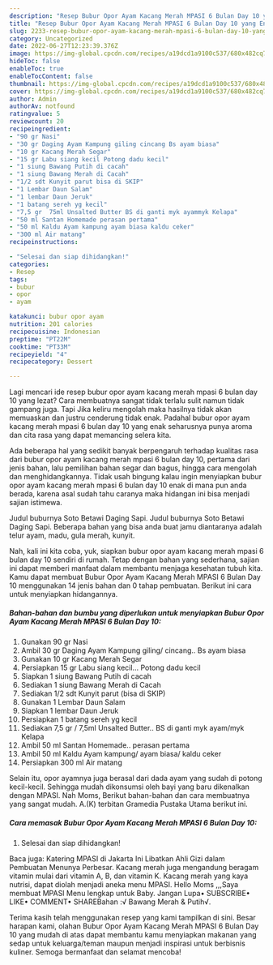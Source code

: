 ```yaml
---
description: "Resep Bubur Opor Ayam Kacang Merah MPASI 6 Bulan Day 10 yang Enak, Buat Buka Puasa Lezat Sekali"
title: "Resep Bubur Opor Ayam Kacang Merah MPASI 6 Bulan Day 10 yang Enak, Buat Buka Puasa Lezat Sekali"
slug: 2233-resep-bubur-opor-ayam-kacang-merah-mpasi-6-bulan-day-10-yang-enak-buat-buka-puasa-lezat-sekali
category: Uncategorized
date: 2022-06-27T12:23:39.376Z
image: https://img-global.cpcdn.com/recipes/a19dcd1a9100c537/680x482cq70/bubur-opor-ayam-kacang-merah-mpasi-6-bulan-day-10-foto-resep-utama.jpg
hideToc: false
enableToc: true
enableTocContent: false
thumbnail: https://img-global.cpcdn.com/recipes/a19dcd1a9100c537/680x482cq70/bubur-opor-ayam-kacang-merah-mpasi-6-bulan-day-10-foto-resep-utama.jpg
cover: https://img-global.cpcdn.com/recipes/a19dcd1a9100c537/680x482cq70/bubur-opor-ayam-kacang-merah-mpasi-6-bulan-day-10-foto-resep-utama.jpg
author: Admin
authorAv: notfound
ratingvalue: 5
reviewcount: 20
recipeingredient:
- "90 gr Nasi"
- "30 gr Daging Ayam Kampung giling cincang Bs ayam biasa"
- "10 gr Kacang Merah Segar"
- "15 gr Labu siang kecil Potong dadu kecil"
- "1 siung Bawang Putih di cacah"
- "1 siung Bawang Merah di Cacah"
- "1/2 sdt Kunyit parut bisa di SKIP"
- "1 Lembar Daun Salam"
- "1 lembar Daun Jeruk"
- "1 batang sereh yg kecil"
- "7,5 gr  75ml Unsalted Butter BS di ganti myk ayammyk Kelapa"
- "50 ml Santan Homemade perasan pertama"
- "50 ml Kaldu Ayam kampung ayam biasa kaldu ceker"
- "300 ml Air matang"
recipeinstructions:

- "Selesai dan siap dihidangkan!"
categories:
- Resep
tags:
- bubur
- opor
- ayam

katakunci: bubur opor ayam 
nutrition: 201 calories
recipecuisine: Indonesian
preptime: "PT22M"
cooktime: "PT33M"
recipeyield: "4"
recipecategory: Dessert

---
```



Lagi mencari ide resep bubur opor ayam kacang merah mpasi 6 bulan day 10 yang lezat? Cara membuatnya sangat tidak terlalu sulit namun tidak gampang juga. Tapi Jika keliru mengolah maka hasilnya tidak akan memuaskan dan justru cenderung tidak enak. Padahal bubur opor ayam kacang merah mpasi 6 bulan day 10 yang enak seharusnya punya aroma dan cita rasa yang dapat memancing selera kita.


Ada beberapa hal yang sedikit banyak berpengaruh terhadap kualitas rasa dari bubur opor ayam kacang merah mpasi 6 bulan day 10, pertama dari jenis bahan, lalu pemilihan bahan segar dan bagus, hingga cara mengolah dan menghidangkannya. Tidak usah bingung kalau ingin menyiapkan bubur opor ayam kacang merah mpasi 6 bulan day 10 enak di mana pun anda berada, karena asal sudah tahu caranya maka hidangan ini bisa menjadi sajian istimewa.

Judul buburnya Soto Betawi Daging Sapi. Judul buburnya Soto Betawi Daging Sapi. Beberapa bahan yang bisa anda buat jamu diantaranya adalah telur ayam, madu, gula merah, kunyit.


Nah, kali ini kita coba, yuk, siapkan bubur opor ayam kacang merah mpasi 6 bulan day 10 sendiri di rumah. Tetap dengan bahan yang sederhana, sajian ini dapat memberi manfaat dalam membantu menjaga kesehatan tubuh kita. Kamu dapat membuat Bubur Opor Ayam Kacang Merah MPASI 6 Bulan Day 10 menggunakan 14 jenis bahan dan 0 tahap pembuatan. Berikut ini cara untuk menyiapkan hidangannya.

<!--inarticleads1-->

##### Bahan-bahan dan bumbu yang diperlukan untuk menyiapkan Bubur Opor Ayam Kacang Merah MPASI 6 Bulan Day 10:

1. Gunakan 90 gr Nasi
1. Ambil 30 gr Daging Ayam Kampung giling/ cincang.. Bs ayam biasa
1. Gunakan 10 gr Kacang Merah Segar
1. Persiapkan 15 gr Labu siang kecil... Potong dadu kecil
1. Siapkan 1 siung Bawang Putih di cacah
1. Sediakan 1 siung Bawang Merah di Cacah
1. Sediakan 1/2 sdt Kunyit parut (bisa di SKIP)
1. Gunakan 1 Lembar Daun Salam
1. Siapkan 1 lembar Daun Jeruk
1. Persiapkan 1 batang sereh yg kecil
1. Sediakan 7,5 gr / 7,5ml Unsalted Butter.. BS di ganti myk ayam/myk Kelapa
1. Ambil 50 ml Santan Homemade.. perasan pertama
1. Ambil 50 ml Kaldu Ayam kampung/ ayam biasa/ kaldu ceker
1. Persiapkan 300 ml Air matang


Selain itu, opor ayamnya juga berasal dari dada ayam yang sudah di potong kecil-kecil. Sehingga mudah dikonsumsi oleh bayi yang baru dikenalkan dengan MPASI. Nah Moms, Berikut bahan-bahan dan cara membuatnya yang sangat mudah. A.(K) terbitan Gramedia Pustaka Utama berikut ini. 

<!--inarticleads2-->

##### Cara memasak Bubur Opor Ayam Kacang Merah MPASI 6 Bulan Day 10:


1. Selesai dan siap dihidangkan!

Baca juga: Katering MPASI di Jakarta Ini Libatkan Ahli Gizi dalam Pembuatan Menunya Perbesar. Kacang merah juga mengandung beragam vitamin mulai dari vitamin A, B, dan vitamin K. Kacang merah yang kaya nutrisi, dapat diolah menjadi aneka menu MPASI. Hello Moms ,,,Saya membuat MPASI Menu lengkap untuk Baby. Jangan Lupa• SUBSCRIBE• LIKE• COMMENT• SHAREBahan :√ Bawang Merah &amp; Putih√. 

Terima kasih telah menggunakan resep yang kami tampilkan di sini. Besar harapan kami, olahan Bubur Opor Ayam Kacang Merah MPASI 6 Bulan Day 10 yang mudah di atas dapat membantu kamu menyiapkan makanan yang sedap untuk keluarga/teman maupun menjadi inspirasi untuk berbisnis kuliner. Semoga bermanfaat dan selamat mencoba!
